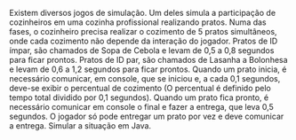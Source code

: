 Existem diversos jogos de simulação. Um deles simula a participação de cozinheiros em uma
cozinha profissional realizando pratos. Numa das fases, o cozinheiro precisa realizar o cozimento
de 5 pratos simultâneos, onde cada cozimento não depende da interação do jogador. Pratos de ID
ímpar, são chamados de Sopa de Cebola e levam de 0,5 a 0,8 segundos para ficar prontos. Pratos
de ID par, são chamados de Lasanha a Bolonhesa e levam de 0,6 a 1,2 segundos para ficar prontos.
Quando um prato inicia, é necessário comunicar, em console, que se iniciou e, a cada 0,1 segundos,
deve-se exibir o percentual de cozimento (O percentual é definido pelo tempo total dividido por 0,1
segundos). Quando um prato fica pronto, é necessário comunicar em console o final e fazer a
entrega, que leva 0,5 segundos. O jogador só pode entregar um prato por vez e deve comunicar a
entrega. Simular a situação em Java.

